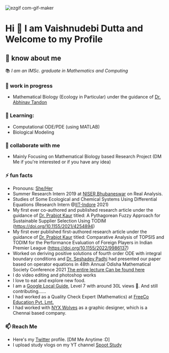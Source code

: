 ![ezgif com-gif-maker](https://user-images.githubusercontent.com/39788520/120531675-85450500-c3fc-11eb-954a-c974afd8e7f0.gif)

# Hi 👋 I am Vaishnudebi Dutta and Welcome to my Profile
 
## 🔮 know about me
📚 _I am an IMSc. graduate in Mathematics and Computing_

### 🔭 work in progress
- Mathematical Biology (Ecology in Particular) under the guidance of [Dr. Abhinav Tandon](https://www.bitmesra.ac.in/Display_My_Profile_00983KKj893L?id=CD3WOv7WRoFXr3v4l9lMVSNcOmmzRvtkzHO8m%252b37NHw%253d)

### 🌱 Learning:

- Computational ODE/PDE (using MATLAB)
- Biological Modeling

### 👯 collaborate with me 
- Mainly Focusing on Mathematical Biology based Research Project (DM Me if you're interested or if you have any idea)

### ⚡ fun facts
- Pronouns: [She/Her](http://pronoun.is/she)
- Summer Research Intern 2019 at [NISER,Bhubaneswar](https://www.niser.ac.in/) on Real Analysis.
- Studies of Some Ecological and Chemical Systems Using Differential Equations (Research Intern @[IIT-Indore](https://www.iiti.ac.in/) 2021)
- My first ever co-authored and published research article under the guidance of [Dr. Prabjot Kaur](https://www.bitmesra.ac.in/Display_My_Profile_00983KKj893L?id=z5PlTUQipfIrDPKbDvYIycqSoz%252fhh9rIogtp9rk9haM%253d) titled: A Pythagorean Fuzzy Approach for Sustainable Supplier Selection Using TODIM (https://doi.org/10.1155/2021/4254894)
- My first ever published first-authored research article under the guidance of [Dr. Prabjot Kaur](https://www.bitmesra.ac.in/Display_My_Profile_00983KKj893L?id=z5PlTUQipfIrDPKbDvYIycqSoz%252fhh9rIogtp9rk9haM%253d) titled: Comparative Analysis of TOPSIS and TODIM for the Performance Evaluation of Foreign Players in Indian Premier League (https://doi.org/10.1155/2022/9986137)
- Worked on deriving positive solutions of fourth order ODE with integral boundary conditions and 
[Dr. Seshadev Padhi](https://www.bitmesra.ac.in/Display_My_Profile_00983KKj893L?id=KUuGv1sGz%252bkxAaqV42zDzQ%253d%253d) had presented our paper based on operator equations in 48th Annual Odisha Mathematical Society Conference 2021 [The entire lecture Can be found here](https://youtu.be/YdzX9cHqyew)
- I do video editing and photoshop works
- I love to eat and explore new food.
- I am a [Google Local Guide](https://maps.app.goo.gl/a7geJspjtsRiaWcB8), Level 7 with around 30L views 🤯. And still contributing......
- I had worked as a Quality Check Expert (Mathematics) at [FreeCo Education Pvt. Lmt.](http://freeco.co.in/) 
- I had worked with [NYX Wolves](https://nyxwolves.com/) as a graphic designer, which is a Chennai based company.

### 📫 Reach Me
- Here's my [Twitter](https://twitter.com/VaishnudebiD) profile. [DM Me Anytime :D]
- I upload study vlogs on my YT channel [Spoot Study](https://www.youtube.com/c/sprootstudy/)

